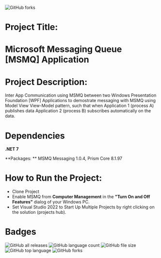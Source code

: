 ![GitHub forks](https://img.shields.io/twitter/follow/senibo_sj?style=social)

# Project Title:
# Microsoft Messaging Queue [MSMQ] Application

# Project Description: 
Inter App Communication using MSMQ between two Windows Presentation Foundation [WPF] Applications 
to demostrate messaging with MSMQ using Model View View-Model pattern, such that when Application 1 (process A) publishes data Application 2 (process B) subscribes automatically on the data. 

# Dependencies 
**.NET 7**

**Packages: **
MSMQ Messaging 1.0.4, 
Prism Core 8.1.97

# How to Run the Project: 
* Clone Project 
* Enable MSMQ from **Computer Management** in the **"Turn On and Off Features"** dialog of your Windows PC.
* Set Visual Studio 2022 to Start Up Multiple Projects by right clicking on the solution (projects hub).

# Badges
![GitHub all releases](https://img.shields.io/github/downloads/Samuel-Jaja/MSMQ_MVVM_Application/total)
![GitHub language count](https://img.shields.io/github/languages/count/Samuel-Jaja/MSMQ_MVVM_Application)
![GitHub file size](https://img.shields.io/github/repo-size/Samuel-Jaja/MSMQ_MVVM_Application)
![GitHub top language](https://img.shields.io/github/languages/top/Samuel-Jaja/MSMQ_MVVM_Application?color=yellow)
![GitHub forks](https://img.shields.io/github/forks/Samuel-Jaja/MSMQ_MVVM_Application?style=social)




